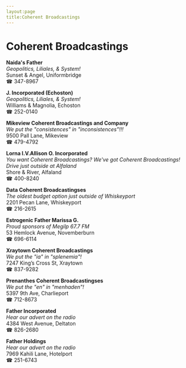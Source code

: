 ```yaml
---
layout:page
title:Coherent Broadcastings
---
```

# Coherent Broadcastings

**Naida's Father**  
_Geopolitics, Liliales, & System!_  
Sunset & Angel, Uniformbridge  
☎ 347-8967



**J. Incorporated (Echoston)**  
_Geopolitics, Liliales, & System!_  
Williams & Magnolia, Echoston  
☎ 252-0140



**Mikeview Coherent Broadcastings and Company**  
_We put the "consistences" in "inconsistences"!!!_  
9500 Pall Lane, Mikeview  
☎ 479-4792



**Lorna I.V.Allison O. Incorporated**  
_You want Coherent Broadcastings? We've got Coherent Broadcastings! 
Drive just outside at Alfaland_  
Shore & River, Alfaland  
☎ 400-8240



**Data Coherent Broadcastingses**  
_The oldest budget option just outside of Whiskeyport_  
2201 Pecan Lane, Whiskeyport  
☎ 216-2615



**Estrogenic Father Marissa G.**  
_Proud sponsors of Megilp 67.7 FM_  
53 Hemlock Avenue, Novemberburn  
☎ 696-6114



**Xraytown Coherent Broadcastings**  
_We put the "ia" in "splenemia"!_  
7247 King’s Cross St, Xraytown  
☎ 837-9282



**Prenanthes Coherent Broadcastingses**  
_We put the "en" in "menhaden"!_  
5397 9th Ave, Charlieport  
☎ 712-8673



**Father Incorporated**  
_Hear our advert on the radio_  
4384 West Avenue, Deltaton  
☎ 826-2680



**Father Holdings**  
_Hear our advert on the radio_  
7969 Kahili Lane, Hotelport  
☎ 251-6743



